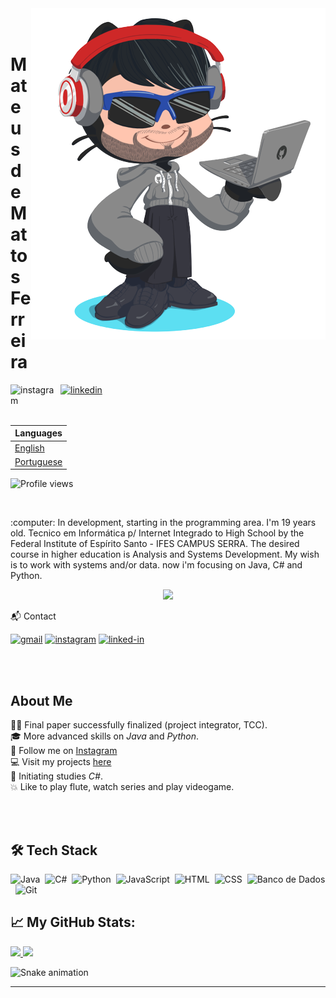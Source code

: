 <img align="right" style="margin-top:0px" src="Capturar-removebg-preview.png">

</br>
</br>

<div dsplay="inline-block">
 
 <h1>Mateus de Mattos Ferreira</h1>
 <a href="https://www.instagram.com/mateusmattos2/">
    <img align="left" width="80px" src="https://i.ibb.co/qkGSp1D/instagram.png" alt="instagram" style="vertical-align:top;">
  </a> 
  
  <a href="https://www.linkedin.com/in/mateus-ferreira-270259180/">
    <img width="80px" src="https://i.ibb.co/RyZx12b/linkedin.png" alt="linkedin" style="vertical-align:top;">
  </a>
</div>




<br />
<br />

|   Languages   |
|-----------|
|[English](README.md)| 
|[Portuguese](readme_ptBR.md)| 
 
<p align="left"> <img src="https://komarev.com/ghpvc/?username=mateusmattos1&color=blue" alt="Profile views" /> </p>

<br />

<p align="left"> 
  :computer: In development, starting in the programming area. I'm 19 years old. Tecnico em Informática p/ Internet Integrado to High School by the Federal Institute of Espírito Santo - IFES CAMPUS SERRA. The desired course in higher education is Analysis and Systems Development. My wish is to work with systems and/or data. now i'm focusing on Java, C# and Python.
 
 
</p>

<p align="center">
  <img src="https://super.abril.com.br/wp-content/uploads/2016/09/super_imggato_digitando_0.gif" width="350">
</p>


📬 Contact

[![gmail](https://img.shields.io/badge/Gmail-D14836?style=for-the-badge&logo=Gmail&logoColor=white)](mailto:mailto:mateusmattos327@gmail.com)
[![instagram](https://img.shields.io/badge/Instagram-E4405F?style=for-the-badge&logo=instagram&logoColor=white)](https://www.instagram.com/mateusmattos2/)
[![linked-in](https://img.shields.io/badge/Linkedin-0077B5?style=for-the-badge&logo=LinkedIn&logoColor=white)](https://www.linkedin.com/in/mateus-ferreira-270259180/)
   
<br />
<br />
<!-- About -->

## About Me
  👩‍🎓 Final paper successfully finalized (project integrator, TCC).
  <br />
  🎓 More advanced skills on *Java* and *Python*.
  <br />
  🔆 Follow me on [Instagram](https://www.instagram.com/mateusmattos2/)
  <br />
  💻 Visit my projects [here](https://github.com/mateusmattos1?tab=repositories)
  <br />
  🔷 Initiating studies *C#*.
  <br />
  💥 Like to play flute, watch series and play videogame.
  
<br><br>

## 🛠 Tech Stack
![Java](https://img.shields.io/badge/-Java-05122A?style=for-the-badge&logo=Java&logoColor=java)&nbsp;
![C#](https://img.shields.io/badge/C%23-239120?style=for-the-badge&logo=c-sharp&logoColor=white)&nbsp;
![Python](https://img.shields.io/badge/Python-14354C?style=for-the-badge&logo=python&logoColor=white)&nbsp;
![JavaScript](https://img.shields.io/badge/-JavaScript-05122A?style=for-the-badge&logo=JAVASCRIPT&logoColor=javascript)&nbsp;
![HTML](https://img.shields.io/badge/-HTML-05122A?style=for-the-badge&logo=HTML5&logoColor=html)&nbsp;
![CSS](https://img.shields.io/badge/-CSS-2C8EBB?style=for-the-badge&logo=CSS3&logoColor=css)&nbsp;
![Banco de Dados](https://img.shields.io/badge/MySQL-00000F?style=for-the-badge&logo=mysql&logoColor=white)&nbsp;
![Git](https://img.shields.io/badge/-Git-05122A?style=for-the-badge&logo=GIT&logoColor=git)&nbsp;



## 📈 My GitHub Stats:

<p align="left"> 
<a href="https://github.com/mateusmattos1">
  <img height="200em" src="https://github-readme-stats-eight-theta.vercel.app/api?username=mateusmattos1&show_icons=true&theme=algolia&include_all_commits=true&count_private=true"/>
  <img height="200em" src="https://github-readme-stats-eight-theta.vercel.app/api/top-langs/?username=mateusmattos1&layout=compact&langs_count=8&theme=algolia"/>
</a>
</p>

![Snake animation](https://github.com/mateusmattos1/mateusmattos1/blob/output/github-contribution-grid-snake.svg)&nbsp;

</p>


 
---
